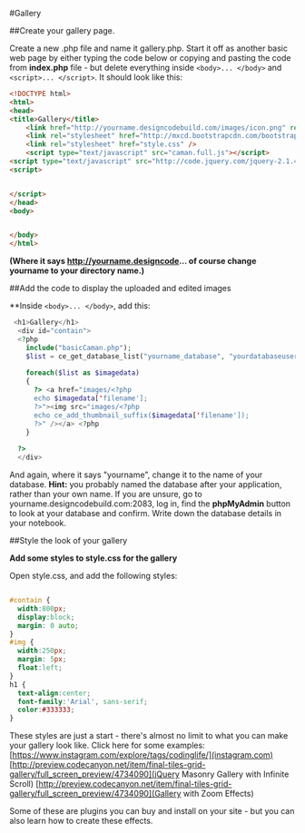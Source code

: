#Gallery

##Create your gallery page.

Create a new .php file and name it gallery.php. Start it off as another basic web page by either typing the code below or copying and pasting the code from **index.php** file - but delete everything inside ````<body>... </body>```` and ````<script>... </script>````. It should look like this:

```html
<!DOCTYPE html>
<html>
<head>
<title>Gallery</title>
    <link href="http://yourname.designcodebuild.com/images/icon.png" rel="apple-touch-icon" sizes="114x114" />
    <link rel="stylesheet" href="http://mxcd.bootstrapcdn.com/bootstrap/3.3.6/css/bootstrap.min.css" />
    <link rel="stylesheet" href="style.css" />
    <script type="text/javascript" src="caman.full.js"></script>
<script type="text/javascript" src="http://code.jquery.com/jquery-2.1.4.min.js"></script>
<script>


</script>
</head>
<body>


</body>
</html>
```
**(Where it says http://yourname.designcode... of course change yourname to your directory name.)**

##Add the code to display the uploaded and edited images

**Inside ```<body>... </body>```, add this:

```php
 <h1>Gallery</h1>
  <div id="contain">
  <?php
    include("basicCaman.php");
    $list = ce_get_database_list("yourname_database", "yourdatabaseusername", "yourpassword", "yourtablename");
    
    foreach($list as $imagedata)
    {
      ?> <a href="images/<?php
      echo $imagedata['filename'];
      ?>"><img src="images/<?php
      echo ce_add_thumbnail_suffix($imagedata['filename']);
      ?>" /></a> <?php
    }
    
  ?>
  </div>
```

And again, where it says "yourname", change it to the name of your database. **Hint:** you probably named the database after your application, rather than your own name. If you are unsure, go to yourname.designcodebuild.com:2083, log in, find the **phpMyAdmin** button to look at your database and confirm. Write down the database details in your notebook.

##Style the look of your gallery

**Add some styles to style.css for the gallery**

Open style.css, and add the following styles:

```css

#contain {
  width:800px;
  display:block;
  margin: 0 auto;
}
#img {
  width:250px;
  margin: 5px;
  float:left;
}
h1 {
  text-align:center;
  font-family:'Arial', sans-serif;
  color:#333333;
}
```
These styles are just a start - there's almost no limit to what you can make your gallery look like. Click here for some examples:
[https://www.instagram.com/explore/tags/codinglife/](instagram.com)
[http://preview.codecanyon.net/item/final-tiles-grid-gallery/full_screen_preview/4734090](jQuery Masonry Gallery with Infinite Scroll)
[http://preview.codecanyon.net/item/final-tiles-grid-gallery/full_screen_preview/4734090](Gallery with Zoom Effects)

Some of these are plugins you can buy and install on your site - but you can also learn how to create these effects. 

